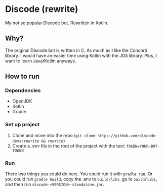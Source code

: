 # Discode (rewrite)
My not so popular Discode bot. Rewritten in Kotlin.

## Why?
The original Discode bot is written in C. As much as I like the Concord library. I would have an easier time using Kotlin with the JDA library. Plus, I want to learn Java/Kotlin anyways.

## How to run

### Dependencies
* OpenJDK
* Kotlin
* Gradle

### Set up project
1. Clone and move into the repo (`git clone https://github.com/discode-devs/rewrite && rewrite`)
2. Create a .env file in the root of the project with the text: `TOKEN=YOUR-BOT-TOKEN`

### Run
There two things you could do here. You could run it with `gradle run`. Or you could run `gradle build`, copy the .env to `build/libs`, go to `build/libs`, and then run `discode-<VERSION>-standalone.jar`.